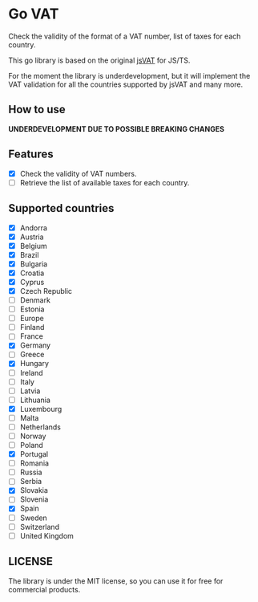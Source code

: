 # Go VAT

Check the validity of the format of a VAT number, list of taxes for each country.

This go library is based on the original [jsVAT](https://github.com/se-panfilov/jsvat) for JS/TS.

For the moment the library is underdevelopment, but it will implement the VAT validation for all the countries supported
by jsVAT and many more.

## How to use

**UNDERDEVELOPMENT DUE TO POSSIBLE BREAKING CHANGES**

## Features

- [x] Check the validity of VAT numbers.
- [ ] Retrieve the list of available taxes for each country.

## Supported countries

- [x] Andorra
- [x] Austria
- [x] Belgium
- [x] Brazil
- [x] Bulgaria
- [x] Croatia
- [x] Cyprus
- [x] Czech Republic
- [ ] Denmark
- [ ] Estonia
- [ ] Europe
- [ ] Finland
- [ ] France
- [x] Germany
- [ ] Greece
- [x] Hungary
- [ ] Ireland
- [ ] Italy
- [ ] Latvia
- [ ] Lithuania
- [x] Luxembourg
- [ ] Malta
- [ ] Netherlands
- [ ] Norway
- [ ] Poland
- [x] Portugal
- [ ] Romania
- [ ] Russia
- [ ] Serbia
- [x] Slovakia
- [ ] Slovenia
- [x] Spain
- [ ] Sweden
- [ ] Switzerland
- [ ] United Kingdom

## LICENSE

The library is under the MIT license, so you can use it for free for commercial products.